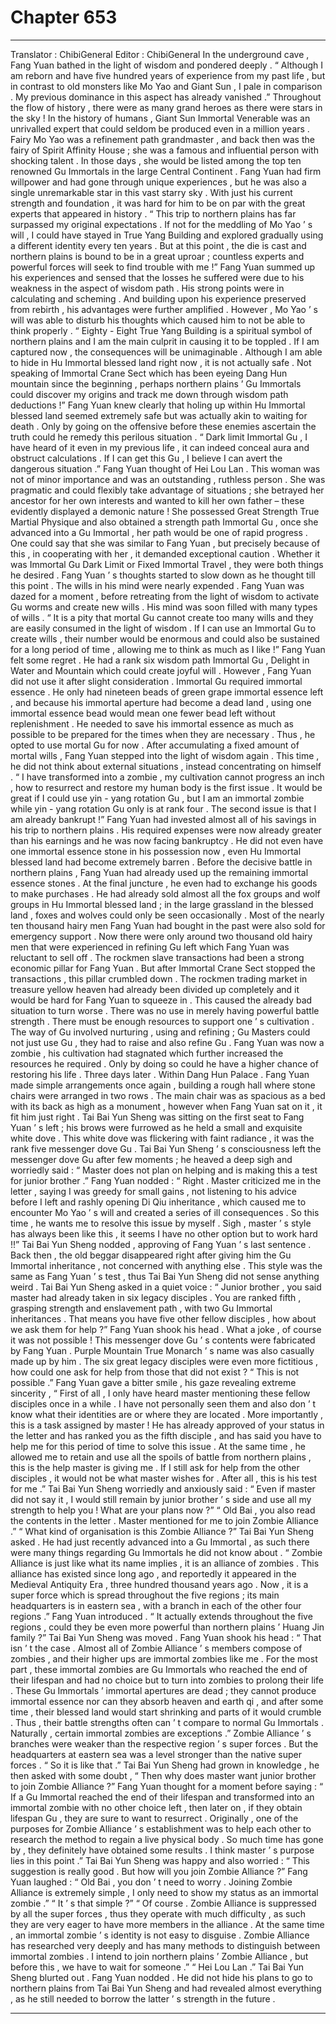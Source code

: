 
# Chapter 653


---

Translator : ChibiGeneral Editor : ChibiGeneral
In the underground cave , Fang Yuan bathed in the light of wisdom and pondered deeply .
“ Although I am reborn and have five hundred years of experience from my past life , but in contrast to old monsters like Mo Yao and Giant Sun , I pale in comparison . My previous dominance in this aspect has already vanished .”
Throughout the flow of history , there were as many grand heroes as there were stars in the sky !
In the history of humans , Giant Sun Immortal Venerable was an unrivalled expert that could seldom be produced even in a million years .
Fairy Mo Yao was a refinement path grandmaster , and back then was the fairy of Spirit Affinity House ; she was a famous and influential person with shocking talent . In those days , she would be listed among the top ten renowned Gu Immortals in the large Central Continent .
Fang Yuan had firm willpower and had gone through unique experiences , but he was also a single unremarkable star in this vast starry sky . With just his current strength and foundation , it was hard for him to be on par with the great experts that appeared in history .
“ This trip to northern plains has far surpassed my original expectations . If not for the meddling of Mo Yao ’ s will , I could have stayed in True Yang Building and explored gradually using a different identity every ten years . But at this point , the die is cast and northern plains is bound to be in a great uproar ; countless experts and powerful forces will seek to find trouble with me !”
Fang Yuan summed up his experiences and sensed that the losses he suffered were due to his weakness in the aspect of wisdom path .
His strong points were in calculating and scheming . And building upon his experience preserved from rebirth , his advantages were further amplified .
However , Mo Yao ’ s will was able to disturb his thoughts which caused him to not be able to think properly .
“ Eighty - Eight True Yang Building is a spiritual symbol of northern plains and I am the main culprit in causing it to be toppled . If I am captured now , the consequences will be unimaginable . Although I am able to hide in Hu Immortal blessed land right now , it is not actually safe . Not speaking of Immortal Crane Sect which has been eyeing Dang Hun mountain since the beginning , perhaps northern plains ’ Gu Immortals could discover my origins and track me down through wisdom path deductions !”
Fang Yuan knew clearly that holing up within Hu Immortal blessed land seemed extremely safe but was actually akin to waiting for death . Only by going on the offensive before these enemies ascertain the truth could he remedy this perilous situation .
“ Dark limit Immortal Gu , I have heard of it even in my previous life , it can indeed conceal aura and obstruct calculations . If I can get this Gu , I believe I can avert the dangerous situation .”
Fang Yuan thought of Hei Lou Lan .
This woman was not of minor importance and was an outstanding , ruthless person . She was pragmatic and could flexibly take advantage of situations ; she betrayed her ancestor for her own interests and wanted to kill her own father – these evidently displayed a demonic nature ! She possessed Great Strength True Martial Physique and also obtained a strength path Immortal Gu , once she advanced into a Gu Immortal , her path would be one of rapid progress .
One could say that she was similar to Fang Yuan , but precisely because of this , in cooperating with her , it demanded exceptional caution .
Whether it was Immortal Gu Dark Limit or Fixed Immortal Travel , they were both things he desired .
Fang Yuan ’ s thoughts started to slow down as he thought till this point .
The wills in his mind were nearly expended .
Fang Yuan was dazed for a moment , before retreating from the light of wisdom to activate Gu worms and create new wills .
His mind was soon filled with many types of wills .
“ It is a pity that mortal Gu cannot create too many wills and they are easily consumed in the light of wisdom . If I can use an Immortal Gu to create wills , their number would be enormous and could also be sustained for a long period of time , allowing me to think as much as I like !”
Fang Yuan felt some regret .
He had a rank six wisdom path Immortal Gu , Delight in Water and Mountain which could create joyful will .
However , Fang Yuan did not use it after slight consideration .
Immortal Gu required immortal essence . He only had nineteen beads of green grape immortal essence left , and because his immortal aperture had become a dead land , using one immortal essence bead would mean one fewer bead left without replenishment .
He needed to save his immortal essence as much as possible to be prepared for the times when they are necessary .
Thus , he opted to use mortal Gu for now .
After accumulating a fixed amount of mortal wills , Fang Yuan stepped into the light of wisdom again .
This time , he did not think about external situations , instead concentrating on himself .
“ I have transformed into a zombie , my cultivation cannot progress an inch , how to resurrect and restore my human body is the first issue . It would be great if I could use yin - yang rotation Gu , but I am an immortal zombie while yin - yang rotation Gu only is at rank four . The second issue is that I am already bankrupt !”
Fang Yuan had invested almost all of his savings in his trip to northern plains . His required expenses were now already greater than his earnings and he was now facing bankruptcy .
He did not even have one immortal essence stone in his possession now , even Hu Immortal blessed land had become extremely barren .
Before the decisive battle in northern plains , Fang Yuan had already used up the remaining immortal essence stones . At the final juncture , he even had to exchange his goods to make purchases . He had already sold almost all the fox groups and wolf groups in Hu Immortal blessed land ; in the large grassland in the blessed land , foxes and wolves could only be seen occasionally .
Most of the nearly ten thousand hairy men Fang Yuan had bought in the past were also sold for emergency support . Now there were only around two thousand old hairy men that were experienced in refining Gu left which Fang Yuan was reluctant to sell off .
The rockmen slave transactions had been a strong economic pillar for Fang Yuan . But after Immortal Crane Sect stopped the transactions , this pillar crumbled down . The rockmen trading market in treasure yellow heaven had already been divided up completely and it would be hard for Fang Yuan to squeeze in . This caused the already bad situation to turn worse .
There was no use in merely having powerful battle strength . There must be enough resources to support one ’ s cultivation .
The way of Gu involved nurturing , using and refining ; Gu Masters could not just use Gu , they had to raise and also refine Gu .
Fang Yuan was now a zombie , his cultivation had stagnated which further increased the resources he required . Only by doing so could he have a higher chance of restoring his life .
Three days later .
Within Dang Hun Palace .
Fang Yuan made simple arrangements once again , building a rough hall where stone chairs were arranged in two rows . The main chair was as spacious as a bed with its back as high as a monument , however when Fang Yuan sat on it , it fit him just right .
Tai Bai Yun Sheng was sitting on the first seat to Fang Yuan ’ s left ; his brows were furrowed as he held a small and exquisite white dove .
This white dove was flickering with faint radiance , it was the rank five messenger dove Gu .
Tai Bai Yun Sheng ’ s consciousness left the messenger dove Gu after few moments ; he heaved a deep sigh and worriedly said : “ Master does not plan on helping and is making this a test for junior brother .”
Fang Yuan nodded : “ Right . Master criticized me in the letter , saying I was greedy for small gains , not listening to his advice before I left and rashly opening Di Qiu inheritance , which caused me to encounter Mo Yao ’ s will and created a series of ill consequences . So this time , he wants me to resolve this issue by myself . Sigh , master ’ s style has always been like this , it seems I have no other option but to work hard !!”
Tai Bai Yun Sheng nodded , approving of Fang Yuan ’ s last sentence .
Back then , the old beggar disappeared right after giving him the Gu Immortal inheritance , not concerned with anything else . This style was the same as Fang Yuan ’ s test , thus Tai Bai Yun Sheng did not sense anything weird .
Tai Bai Yun Sheng asked in a quiet voice : “ Junior brother , you said master had already taken in six legacy disciples . You are ranked fifth , grasping strength and enslavement path , with two Gu Immortal inheritances . That means you have five other fellow disciples , how about we ask them for help ?”
Fang Yuan shook his head .
What a joke , of course it was not possible !
This messenger dove Gu ’ s contents were fabricated by Fang Yuan . Purple Mountain True Monarch ’ s name was also casually made up by him . The six great legacy disciples were even more fictitious , how could one ask for help from those that did not exist ?
“ This is not possible .” Fang Yuan gave a bitter smile , his gaze revealing extreme sincerity , “ First of all , I only have heard master mentioning these fellow disciples once in a while . I have not personally seen them and also don ’ t know what their identities are or where they are located . More importantly , this is a task assigned by master ! He has already approved of your status in the letter and has ranked you as the fifth disciple , and has said you have to help me for this period of time to solve this issue . At the same time , he allowed me to retain and use all the spoils of battle from northern plains , this is the help master is giving me . If I still ask for help from the other disciples , it would not be what master wishes for . After all , this is his test for me .”
Tai Bai Yun Sheng worriedly and anxiously said : “ Even if master did not say it , I would still remain by junior brother ’ s side and use all my strength to help you ! What are your plans now ?”
“ Old Bai , you also read the contents in the letter . Master mentioned for me to join Zombie Alliance .”
“ What kind of organisation is this Zombie Alliance ?” Tai Bai Yun Sheng asked . He had just recently advanced into a Gu Immortal , as such there were many things regarding Gu Immortals he did not know about .
“ Zombie Alliance is just like what its name implies , it is an alliance of zombies . This alliance has existed since long ago , and reportedly it appeared in the Medieval Antiquity Era , three hundred thousand years ago . Now , it is a super force which is spread throughout the five regions ; its main headquarters is in eastern sea , with a branch in each of the other four regions .” Fang Yuan introduced .
“ It actually extends throughout the five regions , could they be even more powerful than northern plains ’ Huang Jin family ?” Tai Bai Yun Sheng was moved .
Fang Yuan shook his head : “ That isn ’ t the case . Almost all of Zombie Alliance ’ s members compose of zombies , and their higher ups are immortal zombies like me . For the most part , these immortal zombies are Gu Immortals who reached the end of their lifespan and had no choice but to turn into zombies to prolong their life . These Gu Immortals ’ immortal apertures are dead ; they cannot produce immortal essence nor can they absorb heaven and earth qi , and after some time , their blessed land would start shrinking and parts of it would crumble . Thus , their battle strengths often can ’ t compare to normal Gu Immortals . Naturally , certain immortal zombies are exceptions .”
Zombie Alliance ’ s branches were weaker than the respective region ’ s super forces . But the headquarters at eastern sea was a level stronger than the native super forces .
“ So it is like that .” Tai Bai Yun Sheng had grown in knowledge , he then asked with some doubt , “ Then why does master want junior brother to join Zombie Alliance ?”
Fang Yuan thought for a moment before saying : “ If a Gu Immortal reached the end of their lifespan and transformed into an immortal zombie with no other choice left , then later on , if they obtain lifespan Gu , they are sure to want to resurrect . Originally , one of the purposes for Zombie Alliance ’ s establishment was to help each other to research the method to regain a live physical body . So much time has gone by , they definitely have obtained some results . I think master ’ s purpose lies in this point .”
Tai Bai Yun Sheng was happy and also worried : “ This suggestion is really good . But how will you join Zombie Alliance ?”
Fang Yuan laughed : “ Old Bai , you don ’ t need to worry . Joining Zombie Alliance is extremely simple , I only need to show my status as an immortal zombie .”
“ It ’ s that simple ?”
“ Of course . Zombie Alliance is suppressed by all the super forces , thus they operate with much difficulty , as such they are very eager to have more members in the alliance . At the same time , an immortal zombie ’ s identity is not easy to disguise . Zombie Alliance has researched very deeply and has many methods to distinguish between immortal zombies . I intend to join northern plains ’ Zombie Alliance , but before this , we have to wait for someone .”
“ Hei Lou Lan .” Tai Bai Yun Sheng blurted out .
Fang Yuan nodded .
He did not hide his plans to go to northern plains from Tai Bai Yun Sheng and had revealed almost everything , as he still needed to borrow the latter ’ s strength in the future .

---

